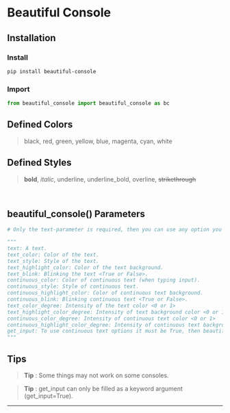 # Beautiful Console

## Installation

### Install

```bash
pip install beautiful-console
```

### Import

```python
from beautiful_console import beautiful_console as bc
```

## Defined Colors

>black, red, green, yellow, blue, magenta, cyan, white

## Defined Styles

>**bold**, _italic_, underline, underline_bold, overline, ~~strikethrough~~

<br>

## beautiful_console() Parameters

```python
# Only the text-parameter is required, then you can use any option you need.

"""
text: A text.
text_color: Color of the text.
text_style: Style of the text.
text_highlight_color: Color of the text background.
text_blink: Blinking the text <True or False>.
continuous_color: Color of continuous text (when typing input).
continuous_style: Style of continuous text.
continuous_highlight_color: Color of continuous text background.
continuous_blink: Blinking continuous text <True or False>.
text_color_degree: Intensity of the text color <0 or 1>
text_highlight_color_degree: Intensity of text background color <0 or 1>
continuous_color_degree: Intensity of continuous text color <0 or 1>
continuous_highlight_color_degree: Intensity of continuous text background color <0 or 1>
get_input: To use continuous text options it must be True, then beautiful_console() handle a input-function and returns input value.
"""
```

## Tips

>**Tip** : Some things may not work on some consoles.

>**Tip** : get_input can only be filled as a keyword argument (get_input=True).
---
